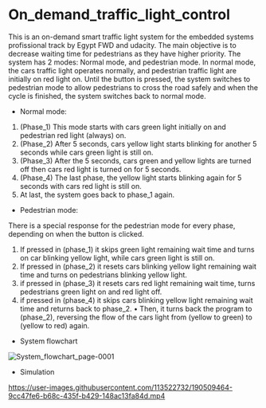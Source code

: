 # On_demand_traffic_light_control
This is an on-demand smart traffic light system for the embedded systems profissional track by Egypt FWD and udacity. The main objective is to decrease waiting time for pedestrians as they have higher priority. The system has 2 modes: Normal mode, and pedestrian mode. In normal mode, the cars traffic light operates normally, and pedestrian traffic light are initially on red light on. Until the button is pressed, the system switches to pedestrian mode to allow pedestrians to cross the road safely and when the cycle is finished, the system switches back to normal mode.
- Normal mode:
1) (Phase_1) This mode starts with cars green light initially on and pedestrian red light (always) on.
2) (Phase_2) After 5 seconds, cars yellow light starts blinking for another 5 seconds while cars green light is still on.
3) (Phase_3) After the 5 seconds, cars green and yellow lights are turned off then cars red light is turned on for 5 seconds.
4) (Phase_4) The last phase, the yellow light starts blinking again for 5 seconds with cars red light is still on.
5) At last, the system goes back to phase_1 again.


- Pedestrian mode:

There is a special response for the pedestrian mode for every phase, depending on when the button is clicked.
1) If pressed in (phase_1) it skips green light remaining wait time and turns on car blinking yellow light, while cars green light is still on.
2) If pressed in (phase_2) it resets cars blinking yellow light remaining wait time and turns on pedestrians blinking yellow light.
3) if pressed in (phase_3) it resets cars red light remaining wait time, turns pedestrians green light on and red light off.
4) if pressed in (phase_4) it skips cars blinking yellow light remaining wait time and returns back to phase_2.
• Then, it turns back the program to (phase_2), reversing the flow of the cars light from (yellow to green) to (yellow to red) again.

- System flowchart

![System_flowchart_page-0001](https://user-images.githubusercontent.com/113522732/190506287-910849ae-55ac-4db3-8c99-278d44ac5d68.jpg)


- Simulation

https://user-images.githubusercontent.com/113522732/190509464-9cc47fe6-b68c-435f-b429-148ac13fa84d.mp4


